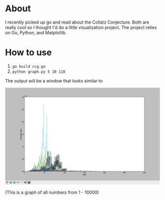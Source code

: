 # About

I recently picked up go and read about the Collatz Conjecture. Both are really cool so I thought I'd do a little visualization project. The project relies on Go, Python, and Matplotlib.

# How to use

1. `go build ccg.go`
2. `python graph.py 5 10 118`

The output will be a window that looks similar to 

![](Graph.png)

(This is a graph of all numbers from 1 - 10000)
